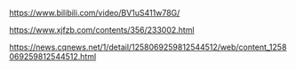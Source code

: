 https://www.bilibili.com/video/BV1uS411w78G/

https://www.xjfzb.com/contents/356/233002.html

https://news.cqnews.net/1/detail/1258069259812544512/web/content_1258069259812544512.html